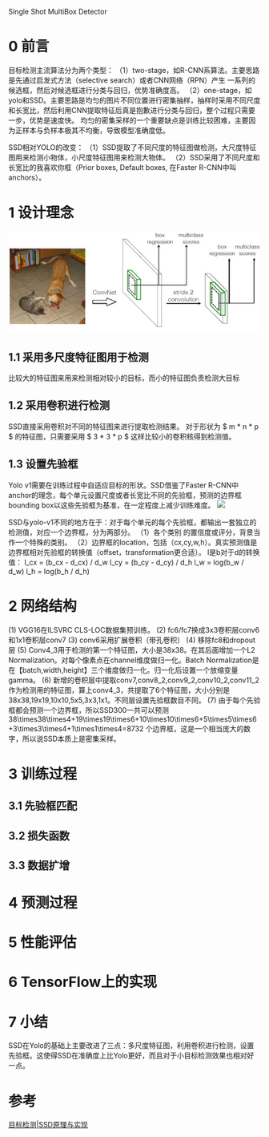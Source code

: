 Single Shot MultiBox Detector


# 0 前言
目标检测主流算法分为两个类型：
（1）two-stage，如R-CNN系算法。主要思路是先通过启发式方法（selective search）或者CNN网络（RPN）产生 一系列的候选框，然后对候选框进行分类与回归，优势准确度高。
（2）one-stage，如yolo和SSD。主要思路是均匀的图片不同位置进行密集抽样，抽样时采用不同尺度和长宽比，然后利用CNN提取特征后真是抱歉进行分类与回归，整个过程只需要一步，优势是速度快。
均匀的密集采样的一个重要缺点是训练比较困难，主要因为正样本与负样本极其不均衡，导致模型准确度低。


SSD相对YOLO的改变：
（1）SSD提取了不同尺度的特征图做检测，大尺度特征图用来检测小物体，小尺度特征图用来检测大物体。
（2）SSD采用了不同尺度和长宽比的我喜欢你框（Prior boxes, Default boxes, 在Faster R-CNN中叫anchors）。

# 1 设计理念
![](ssd基本框架.jpg)
## 1.1 采用多尺度特征图用于检测
比较大的特征图来用来检测相对较小的目标，而小的特征图负责检测大目标
## 1.2 采用卷积进行检测
SSD直接采用卷积对不同的特征图来进行提取检测结果。
对于形状为 $ m * n * p $ 的特征图，只需要采用 $ 3 * 3 * p $ 这样比较小的卷积核得到检测值。

## 1.3 设置先验框
Yolo v1需要在训练过程中自适应目标的形状。SSD借鉴了Faster R-CNN中anchor的理念，每个单元设置尺度或者长宽比不同的先验框，预测的边界框bounding box以这些先验框为基准，在一定程度上减少训练难度。
![](ssd先验框.jpg)

SSD与yolo-v1不同的地方在于：对于每个单元的每个先验框，都输出一套独立的检测值，对应一个边界框，分为两部分。
（1）各个类别 的置信度或评分，背景当作一个特殊的类别。
（2）边界框的location，包括（cx,cy,w,h）。真实预测值是边界框相对先验框的转换值（offset，transformation更合适）。
l是b对于d的转换值：
l_cx = (b_cx - d_cx) / d_w
l_cy = (b_cy - d_cy) / d_h
l_w  = log(b_w / d_w)
l_h  = log(b_h / d_h)

# 2 网络结构
(1) VGG16在ILSVRC CLS-LOC数据集预训练。
(2) fc6/fc7换成3x3卷积层conv6和1x1卷积层conv7
(3) conv6采用扩展卷积（带孔卷积）
(4) 移除fc8和dropout层
(5) Conv4_3用于检测的第一个特征图，大小是38x38。在其后面增加一个L2 Normalization。对每个像素点在channel维度做归一化。Batch Normalization是在【batch,width,height】三个维度做归一化。归一化后设置一个放缩变量gamma。
(6) 新增的卷积层中提取conv7,conv8_2,conv9_2,conv10_2,conv11_2作为检测用的特征图，算上conv4_3，共提取了6个特征图，大小分别是38x38,19x19,10x10,5x5,3x3,1x1。不同层设置先验框数目不同。
(7) 由于每个先验框都会预测一个边界框，所以SSD300一共可以预测 38\times38\times4+19\times19\times6+10\times10\times6+5\times5\times6+3\times3\times4+1\times1\times4=8732 个边界框，这是一个相当庞大的数字，所以说SSD本质上是密集采样。

# 3 训练过程
## 3.1 先验框匹配

## 3.2 损失函数

## 3.3 数据扩增

# 4 预测过程

# 5 性能评估

# 6 TensorFlow上的实现

# 7 小结
SSD在Yolo的基础上主要改进了三点：多尺度特征图，利用卷积进行检测，设置先验框。这使得SSD在准确度上比Yolo更好，而且对于小目标检测效果也相对好一点。

# 参考
[目标检测|SSD原理与实现](https://zhuanlan.zhihu.com/p/33544892)